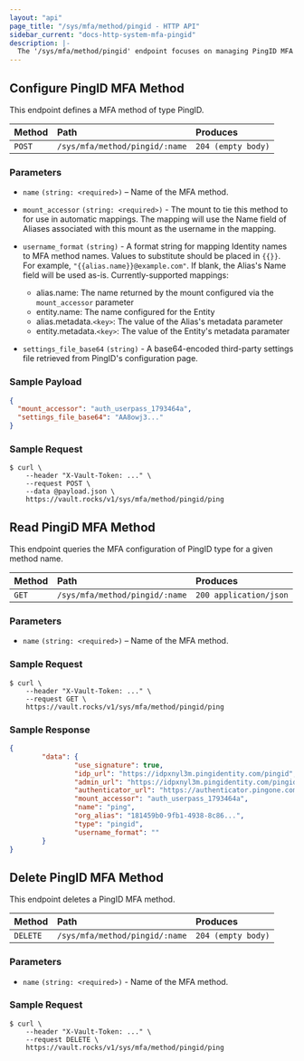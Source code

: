 ```yaml
---
layout: "api"
page_title: "/sys/mfa/method/pingid - HTTP API"
sidebar_current: "docs-http-system-mfa-pingid"
description: |-
  The '/sys/mfa/method/pingid' endpoint focuses on managing PingID MFA behaviors in Vault Enterprise.
---
```


## Configure PingID MFA Method

This endpoint defines a MFA method of type PingID.

| Method   | Path                           | Produces               |
| :------- | :----------------------------- | :--------------------- |
| `POST`   | `/sys/mfa/method/pingid/:name`   | `204 (empty body)`     |

### Parameters

- `name` `(string: <required>)` – Name of the MFA method.

- `mount_accessor` `(string: <required>)` - The mount to tie this method to for use in automatic mappings. The mapping will use the Name field of Aliases associated with this mount as the username in the mapping.

- `username_format` `(string)` - A format string for mapping Identity names to MFA method names. Values to substitute should be placed in `{{}}`. For example, `"{{alias.name}}@example.com"`. If blank, the Alias's Name field will be used as-is. Currently-supported mappings:
  - alias.name: The name returned by the mount configured via the `mount_accessor` parameter
  - entity.name: The name configured for the Entity
  - alias.metadata.`<key>`: The value of the Alias's metadata parameter
  - entity.metadata.`<key>`: The value of the Entity's metadata paramater

- `settings_file_base64` `(string)` - A base64-encoded third-party settings file retrieved from PingID's configuration page.

### Sample Payload

```json
{
  "mount_accessor": "auth_userpass_1793464a",
  "settings_file_base64": "AA8owj3..."
}
```

### Sample Request

```
$ curl \
    --header "X-Vault-Token: ..." \
    --request POST \
    --data @payload.json \
    https://vault.rocks/v1/sys/mfa/method/pingid/ping
```

## Read PingiD MFA Method

This endpoint queries the MFA configuration of PingID type for a given method
name.

| Method   | Path                           | Produces                 |
| :------- | :----------------------------- | :----------------------- |
| `GET`    | `/sys/mfa/method/pingid/:name`   | `200 application/json`   |

### Parameters

- `name` `(string: <required>)` – Name of the MFA method.

### Sample Request

```
$ curl \
    --header "X-Vault-Token: ..." \
    --request GET \
    https://vault.rocks/v1/sys/mfa/method/pingid/ping

```

### Sample Response

```json
{
        "data": {
                "use_signature": true,
                "idp_url": "https://idpxnyl3m.pingidentity.com/pingid",
                "admin_url": "https://idpxnyl3m.pingidentity.com/pingid",
                "authenticator_url": "https://authenticator.pingone.com/pingid/ppm",
                "mount_accessor": "auth_userpass_1793464a",
                "name": "ping",
                "org_alias": "181459b0-9fb1-4938-8c86...",
                "type": "pingid",
                "username_format": ""
        }
}
```
## Delete PingID MFA Method

This endpoint deletes a PingID MFA method.

| Method   | Path                           | Produces                 |
| :------- | :----------------------------- | :----------------------- |
| `DELETE` | `/sys/mfa/method/pingid/:name`   | `204 (empty body)`       |


### Parameters

- `name` `(string: <required>)` - Name of the MFA method.

### Sample Request

```
$ curl \
    --header "X-Vault-Token: ..." \
    --request DELETE \
    https://vault.rocks/v1/sys/mfa/method/pingid/ping

```
